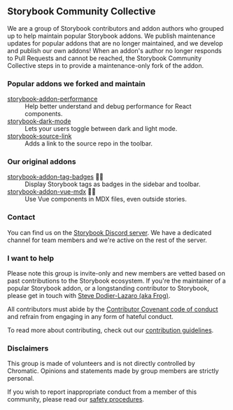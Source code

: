 ## Storybook Community Collective

We are a group of Storybook contributors and addon authors who grouped up to help maintain popular Storybook addons. We publish maintenance updates for popular addons that are no longer maintained, and we develop and publish our own addons! When an addon's author no longer responds to Pull Requests and cannot be reached, the Storybook Community Collective steps in to provide a maintenance-only fork of the addon.

### Popular addons we forked and maintain

<dl>
  <dt><a href="https://github.com/Storybook-Community/storybook-addon-performance">storybook-addon-performance</a></dt>
  <dd>Help better understand and debug performance for React components.</dd>
  <dt><a href="https://github.com/Storybook-Community/storybook-dark-mode">storybook-dark-mode</a></dt>
  <dd>Lets your users toggle between dark and light mode.</dd>
  <dt><a href="https://github.com/Storybook-Community/storybook-source-link">storybook-source-link</a></dt>
  <dd>Adds a link to the source repo in the toolbar.</dd>
</dl>

### Our original addons

<dl>
  <dt><a href="https://github.com/Sidnioulz/storybook-addon-tag-badges">storybook-addon-tag-badges</a> <span title="Hosted outside the organization">⛓️‍💥</span></dt>
  <dd>Display Storybook tags as badges in the sidebar and toolbar.</dd>
  <dt><a href="https://github.com/Sidnioulz/storybook-addon-vue-mdx">storybook-addon-vue-mdx</a>  <span title="Hosted outside the organization">⛓️‍💥</span></dt>
  <dd>Use Vue components in MDX files, even outside stories.</dd>
</dl>

### Contact

You can find us on the [Storybook Discord server](https://discord.gg/invite/storybook). We have a dedicated channel for team members and we're active on the rest of the server.

### I want to help

Please note this group is invite-only and new members are vetted based on past contributions to the Storybook ecosystem. If you're the maintainer of a popular Storybook addon, or a longstanding contributor to Storybook, please get in touch with [Steve Dodier-Lazaro (aka Frog)](https://github.com/sidnioulz).

All contributors must abide by the [Contributor Covenant code of conduct](https://www.contributor-covenant.org/) and refrain from engaging in any form of hateful conduct.

To read more about contributing, check out our [contribution guidelines](https://github.com/storybook-community/.github/profile/CONTRIBUTE.md).

### Disclaimers

This group is made of volunteers and is not directly controlled by Chromatic. Opinions and statements made by group members are strictly personal.

If you wish to report inappropriate conduct from a member of this community, please read our [safety procedures](https://github.com/storybook-community/.github/profile/SAFETY.md).
